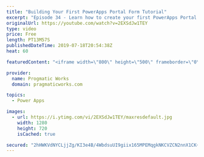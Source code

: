```yaml
---
title: "Building Your First PowerApps Portal Form Tutorial"
excerpt: "Episode 34 - Learn how to create your first PowerApps Portal form and log data from an anonymous or authenticated users in. This preview feature now allows you to build PowerApps for external users.  Check out our free PowerApps App In A Day Class: http://success.pragmaticworks.com/aiad  We'd love to"
originalUrl: https://youtube.com/watch?v=2EXSdJw1TEY
type: video
price: Free
length: PT13M57S
publishedDateTime: 2019-07-18T20:54:38Z
heat: 60

featuredContent: "<iframe width=\"800\" height=\"500\" frameborder=\"0\" src=\"https://www.youtube.com/embed/2EXSdJw1TEY\" allow=\"accelerometer; autoplay; encrypted-media; gyroscope; picture-in-picture\" allowfullscreen></iframe>"

provider:
  name: Progmatic Works
  domain: pragmaticworks.com

topics:
  - Power Apps

images:
  - url: https://i.ytimg.com/vi/2EXSdJw1TEY/maxresdefault.jpg
    width: 1280
    height: 720
    isCached: true

secured: "2hHWKVdNYCLjjZg/KI3e4B/4WbdsuUI9giix165MPEMqgkNKCVZCN2nnX1CK+3fi8c5ioFMzKTQRMUo3V3yjXwrkq+r2ff80xhwEiB1bwQaAiCOTAb7fN0bTdmakGsm3s8IqLgnAj6HJmWyHTBrPioP13ib9m6OUFgi9HNDP8qCaS0+u7t16rfMKfF/I8cRuOX4dUoRJV+TpbqQJMMNV8FJ26S6YlathC0UMuo2p5C2x0yF1SWlSAH3275XjXZacAqyyMYWYv5EE3tsrKFW/t7fpH8IXLwkRaC5UOxCLNiDAnfAsM73urcXXblkDC3XO1zthYlALGYZeeuTjYcfr2f7d2G5HLergPtOtzzG+l3AXyNwlGz08q93iMU0/NGq9ixf1xQugsrV0Y5CWrvG+oA==;JUPnb2n0kaJBCu8EUTZuVQ=="
---
```


